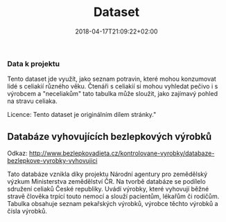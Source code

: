 ﻿---
title: "Dataset"
date: 2018-04-17T21:09:22+02:00
draft: false
---


### Data k projektu 

Tento dataset jde využít, jako seznam potravin, které mohou konzumovat lidé s celiakií různého věku. Čtenáři s celiakií si mohou vyhledat pečivo i s výrobcem a "neceliakům" tato tabulka může sloužit, jako zajímavý pohled na stravu celiaka. 

Licence: Tento dataset je originálním dílem stránky." 

## Databáze vyhovujících bezlepkových výrobků  

Odkaz: http://www.bezlepkovadieta.cz/kontrolovane-vyrobky/databaze-bezlepkove-vyrobky-vyhovujici  

Tato databáze vznikla díky projektu Národní agentury pro zemědělský výzkum Ministerstva zemědělství ČR. Na tvorbě databáze se podílelo sdružení celiaků České republiky. Uvádí výrobky, 
které vyhovují běžné stravě člověka trpící touto nemocí a slouží pacientům, lékařům či rodičům. Tabulka obsahuje seznam pekařských výrobků, výrobce těchto výrobků a čísla výrobků. 

